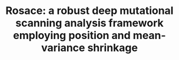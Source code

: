 ---
title: "Rosace: a robust deep mutational scanning analysis framework employing position and mean-variance shrinkage"
authors: "**Rao J**, **Xin R**, Macdonald CB, Howard M, Estevam GO, Yee SW, Wang M, Fraser JS, Coyote-Maestas W, **Pimentel H**"
journal: 
pub_date: "2023-10-29"
image: "/static/img/pub/2023_rao.jpg" 
pmid: 
#pmcid: 
biorxiv:
biorxiv_version: "2023.10.24.562292v1"
github:
 - description: "Github repository for Rosace"
   url: "pimentellab/rosace"
links:
 - name: "Tweetstorm by first author Jingyou Rao"
   url: "https://x.com/JingyouR/status/1718993636279669176"
---